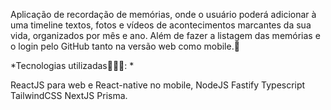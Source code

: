 Aplicação de recordação de memórias, onde o usuário poderá adicionar à uma timeline textos, fotos e vídeos de acontecimentos marcantes da sua vida, organizados por mês e ano. Além de fazer a listagem das memórias e o login pelo GitHub tanto na versão web como mobile.🚀

*Tecnologias utilizadas👩🏻‍💻: *

ReactJS para web e React-native no mobile,
NodeJS 
Fastify
Typescript
TailwindCSS
NextJS 
Prisma.



